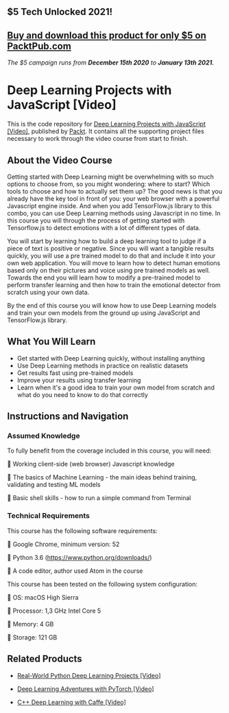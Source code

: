 ## $5 Tech Unlocked 2021!
[Buy and download this product for only $5 on PacktPub.com](https://www.packtpub.com/)
-----
*The $5 campaign         runs from __December 15th 2020__ to __January 13th 2021.__*

# Deep Learning Projects with JavaScript [Video]
This is the code repository for [Deep Learning Projects with JavaScript [Video]](https://www.packtpub.com/application-development/deep-learning-projects-javascript-video?utm_source=github&utm_medium=repository&utm_campaign=9781789950908), published by [Packt](https://www.packtpub.com/?utm_source=github). It contains all the supporting project files necessary to work through the video course from start to finish.
## About the Video Course
Getting started with Deep Learning might be overwhelming with so much options to choose from, so you might wondering: where to start? Which tools to choose and how to actually set them up? The good news is that you already have the key tool in front of you: your web browser with a powerful Javascript engine inside. And when you add TensorFlow.js library to this combo, you can use Deep Learning methods using Javascript in no time. In this course you will through the process of getting started with Tensorflow.js to detect emotions with a lot of different types of data.

You will start by learning how to build a deep learning tool to  judge if a piece of text is positive or negative.  Since you will want a tangible results quickly, you will use a pre trained model to do that and include it into your own web application. You will move to learn how to detect human emotions based only on their pictures and voice using pre trained models as well. Towards the end you will learn how to modify a pre-trained model to perform transfer learning and then how to train the emotional detector from scratch using your own data.

By the end of this course you will know how to use Deep Learning models and train your own models from the ground up using JavaScript and TensorFlow.js library.


<H2>What You Will Learn</H2>
<DIV class=book-info-will-learn-text>
<UL>
<LI>Get started with Deep Learning quickly, without installing anything&nbsp; 
<LI>Use Deep Learning methods in practice on realistic datasets&nbsp; 
<LI>Get results fast using pre-trained models&nbsp; 
<LI>Improve your results using transfer learning&nbsp; 
<LI>Learn when it's a good idea to train your own model from scratch and what do you need to know to do that correctly </LI></UL></DIV>

## Instructions and Navigation
### Assumed Knowledge
To fully benefit from the coverage included in this course, you will need:<br/>

	Working client-side (web browser) Javascript knowledge

	The basics of Machine Learning - the main ideas behind training, validating and testing ML models

	Basic shell skills - how to run a simple command from Terminal

### Technical Requirements
This course has the following software requirements:<br/>

	Google Chrome, minimum version: 52

	Python 3.6 (https://www.python.org/downloads/)

	A code editor, author used Atom in the course

This course has been tested on the following system configuration:

	OS: macOS High Sierra

	Processor: 1,3 GHz Intel Core 5

	Memory: 4 GB

	Storage: 121 GB


## Related Products
* [Real-World Python Deep Learning Projects [Video]](https://www.packtpub.com/big-data-and-business-intelligence/real-world-python-deep-learning-projects-video?utm_source=github&utm_medium=repository&utm_campaign=9781788620161)

* [Deep Learning Adventures with PyTorch [Video]](https://www.packtpub.com/big-data-and-business-intelligence/deep-learning-adventures-pytorch-video?utm_source=github&utm_medium=repository&utm_campaign=9781789138641)

* [C++ Deep Learning with Caffe [Video]](https://www.packtpub.com/big-data-and-business-intelligence/c-deep-learning-caffe-video?utm_source=github&utm_medium=repository&utm_campaign=9781788622684)


